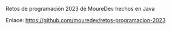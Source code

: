 Retos de programación 2023 de MoureDev hechos en Java

Enlace: https://github.com/mouredev/retos-programacion-2023